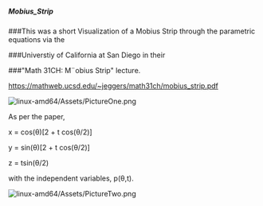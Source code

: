 ##### Mobius_Strip

###This was a short Visualization of a Mobius Strip through the parametric equations via the 


###Universtiy of California at San Diego in their 

###"Math 31CH: M¨obius Strip" lecture.


https://mathweb.ucsd.edu/~jeggers/math31ch/mobius_strip.pdf

![linux-amd64/Assets/PictureOne.png](https://github.com/eeden2/Mobius_Strip/blob/be917c7584d3d9f99b3337e26bb8cf7e04b1f848/linux-amd64/Assets/PictureOne.png)

As per the paper,


x = cos(θ)[2 + t cos(θ/2)]


y = sin(θ)[2 + t cos(θ/2)]


z = tsin(θ/2)


with the independent variables, p(θ,t).

![linux-amd64/Assets/PictureTwo.png](https://github.com/eeden2/Mobius_Strip/blob/2b712a7d4caa31a3367b7e28ce7ba4f1ff63300b/linux-amd64/Assets/PictureTwo.png)

